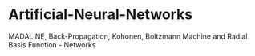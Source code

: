 # Artificial-Neural-Networks
MADALINE, Back-Propagation, Kohonen, Boltzmann Machine and Radial Basis Function - Networks

